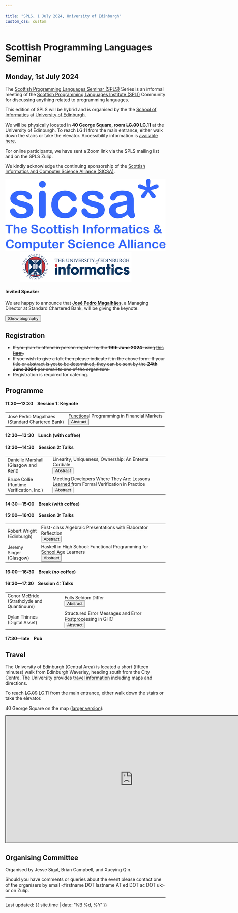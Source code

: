 ```yaml
---

title: "SPLS, 1 July 2024, University of Edinburgh"
custom_css: custom
---
```


# Scottish Programming Languages Seminar

## Monday, 1st July 2024

The [Scottish Programming Languages Seminar (SPLS)](https://spli.scot/spls) Series is an informal meeting of the [Scottish Programming Languages Institute (SPLI)](https://spli.scot/) Community for discussing anything related to programming languages.

This edition of SPLS will be hybrid and is organised by the the [School of Informatics](https://informatics.ed.ac.uk/) at [University of Edinburgh](https://www.ed.ac.uk).

We will be physically located in **40 George Square, room ~~LG.09~~ LG.11** at the University of Edinburgh.
To reach LG.11 from the main entrance, either walk down the stairs or take the elevator.
Accessibility information is [available here](https://www.accessable.co.uk/the-university-of-edinburgh/central-area/access-guides/40-george-square-lower-ground-teaching-hub).

For online participants, we have sent a Zoom link via the SPLS mailing list and on the SPLS Zulip.

We kindly acknowledge the continuing sponsorship of the [Scottish Informatics and Computer Science Alliance (SICSA)](https://sicsa.ac.uk).

<div class="header">
      <a href="https://www.sicsa.ac.uk/"><img class="logo" src="../../../assets/images/sicsalogo-small.png" alt="SICSA Logo"></a>
      &nbsp;&nbsp;
            &nbsp;&nbsp;
                  &nbsp;&nbsp;
                        &nbsp;&nbsp;
        <a href="https://www.ed.ac.uk">
        <img class="logo" src="../../../assets/images/edinburgh.jpg" alt="University of Edinburgh">
        </a>
    </div>

#### Invited Speaker

We are happy to announce that **[José Pedro Magalhães](http://dreixel.net/)**, a Managing Director at Standard Chartered Bank, will be giving the keynote.

<!-- Lazy, using the abstract button -->
<div class="abstract" id="JoseBio/button">
<p><button onclick="showAbstract('JoseBio')">Show biography</button></p>
</div>
<div class="abstract" id="JoseBio/abstract" style="display:none;">
<p><button onclick="hideAbstract('JoseBio')">Hide biography</button></p>
<p>
José Pedro Magalhães is a Managing Director leading a team of ~45 quantitative developers at Standard Chartered Bank. He is also one of the founders of Chordify.
Before joining Standard Chartered, he was a postdoctoral research assistant in the Programming Languages group at the Department of Computer Science of the University of Oxford, working on the Unifying Theories of Generic Programming project.
Previously he was a PhD student at the Department of Information and Computing Sciences of Utrecht University in the Netherlands. His PhD topic was Real-Life Datatype Generic Programming, supervised by Johan Jeuring, Andres Löh, and Doaitse Swierstra. Before that he graduated from Minho University in Computer Science and Systems Engineering (Licenciatura em Engenharia de Sistemas e Informática).
He has also been a Summer Student at CERN, an intern at Philips Research, and a research intern at Microsoft Research Cambridge.
</p>
</div>

## Registration

+ ~~If you plan to attend in person register by the **19th June 2024** using [this form](https://forms.office.com/e/0zUMNaUxVj).~~
+ ~~If you wish to give a talk then please indicate it in the above form. If your title or abstract is yet to be determined, they can be sent by the **24th June 2024** per email to one of the organizers.~~
+ Registration is required for catering.

## Programme

#### 11:30&mdash;12:30 &nbsp;&nbsp; Session 1: Keynote
<table>
  <tr>
    <td class="author">
    José Pedro Magalhães<br>(Standard Chartered Bank)
    </td>
    <td class="title">
      <span>
      Functional Programming in Financial Markets
      </span>
      <div class="abstract" id="Jose/button">
        <button onclick="showAbstract('Jose')">Abstract</button>
      </div>
      <div class="abstract" id="Jose/abstract" style="display:none;">
        <button onclick="hideAbstract('Jose')">Hide Abstract</button>
        <p>
        In this talk we showcase the application of functional programming in a very large industrial setting. At Standard Chartered Bank, Haskell forms the core of a software library supporting the entire Financial Markets (FM), a business line with 5 billion USD operating income in 2023. Typed functional programming is used across the entire tech stack, including foundational APIs and CLIs for deal valuation and risk analysis, server-side components for long-running batches or sub-second RESTful services, and end-user GUIs. Thousands of users interact with software built using functional programming, and over one hundred write their own functional code.
        <br><br>
        We present the history of how functional programming established itself in FM, including the rationale for having our own compiler and dialect of Haskell. We then focus on how we leverage it to orchestrate type-driven large-scale pricing workflows. The same API can be used to price one trade locally, or millions of trades across thousands of nodes in the cloud. We build upon decades of research and experience in the functional programming community, relying on concepts such as monads, lenses, datatype generics, and closure serialisation.
        </p>
      </div>
    </td>
  </tr>
</table>

#### 12:30&mdash;13:30 &nbsp;&nbsp; Lunch (with coffee)
#### 13:30&mdash;14:30 &nbsp;&nbsp; Session 2: Talks
<table>
  <tr>
    <td class="author">
    Danielle Marshall<br>(Glasgow and Kent)
    </td>
    <td class="title">
      <span>
      Linearity, Uniqueness, Ownership: An Entente Cordiale
      </span>
      <div class="abstract" id="Danielle/button">
        <button onclick="showAbstract('Danielle')">Abstract</button>
      </div>
      <div class="abstract" id="Danielle/abstract" style="display:none;">
        <button onclick="hideAbstract('Danielle')">Hide Abstract</button>
        <p>
        Substructural type systems, which restrict the use of weakening and contraction rules from intuitionistic logic, are growing in popularity because they allow for a resourceful interpretation of data which can be used to rule out software bugs. Substructurality is finally taking hold in practical programming: Haskell now has linear types based on Girard's linear logic but integrated via graded function arrows, Clean has uniqueness types ensuring that values have at most a single reference, and Rust has an intricate ownership system guaranteeing memory safety. But despite this broad range of resourceful type systems, there has been comparatively little work on understanding their relative strengths and weaknesses. We demonstrate how linear types and uniqueness types can be used within a single system in the setting of the Granule language to offer both restrictions on local program behaviour and guarantees about global memory usage. We then extend this framework further, by showing that just like graded type systems as in Granule or Idris build upon linearity, Rust's ownership model builds upon uniqueness. We develop an extended type system incorporating ownership and borrowing based on ideas from both fractional permissions and graded types, and implement this in Granule.
        </p>
      </div>
    </td>
  </tr>
  <tr>
    <td class="author">
    Bruce Collie<br>(Runtime Verification, Inc.)
    </td>
    <td class="title">
      <span>
      Meeting Developers Where They Are: Lessons Learned from Formal Verification in Practice
      </span>
      <div class="abstract" id="Bruce/button">
        <button onclick="showAbstract('Bruce')">Abstract</button>
      </div>
      <div class="abstract" id="Bruce/abstract" style="display:none;">
        <button onclick="hideAbstract('Bruce')">Hide Abstract</button>
        <p>
        Most (if not all) attendees of this workshop will have some idea of the benefits of applying formal verification techniques to software: we can prove to ourselves and others that our code behaves properly, rather than simply asserting this claim by testing (or worse, asserting it without substantiation). However, in our experience, the average developer "on the street" is not aware of these benefits, and even if they are, they may lack the time, opportunity or masochism required to start applying academic tools to their code in practice.
        <br><br>
        This talk is a tour through some of the lessons we've learned trying to get developers on board with formal verification in practice. I'll cover the underlying PL semantics techniques we base our work on, then go through a few representative examples of how we've tried to make more accessible and applicable FV software by meeting users "where they are", all without compromising on the underlying rigour and power of the tools in question.
        </p>
      </div>
    </td>
  </tr>
</table>

#### 14:30&mdash;15:00 &nbsp;&nbsp; Break (with coffee)
#### 15:00&mdash;16:00 &nbsp;&nbsp; Session 3: Talks
<table>
  <tr>
    <td class="author">
    Robert Wright<br>(Edinburgh)
    </td>
    <td class="title">
      <span>
      First-class Algebraic Presentations with Elaborator Reflection
      </span>
      <div class="abstract" id="Robert/button">
        <button onclick="showAbstract('Robert')">Abstract</button>
      </div>
      <div class="abstract" id="Robert/abstract" style="display:none;">
        <button onclick="hideAbstract('Robert')">Hide Abstract</button>
        <p>
        We present a library for the ergonomic creation, manipulation, and use of first-order algebras. We do not rely on hard-coded syntactic support for our embedded language. Instead, we use metaprogramming to provide syntactic sugar for creating and using user-definable deeply-embedded first-order algebras.
        </p>
      </div>
    </td>
  </tr>
  <tr>
    <td class="author">
    Jeremy Singer<br>(Glasgow)
    </td>
    <td class="title">
      <span>
      Haskell in High School: Functional Programming for School Age Learners
      </span>
      <div class="abstract" id="Jeremy/button">
        <button onclick="showAbstract('Jeremy')">Abstract</button>
      </div>
      <div class="abstract" id="Jeremy/abstract" style="display:none;">
        <button onclick="hideAbstract('Jeremy')">Hide Abstract</button>
        <p>
        In conjunction with a colleague from Stanford University, we are deploying Haskell programming materials in Welsh high schools. The aim is to enable participants to create learning and teaching resources for algebra as part of work towards the Welsh Baccalaureate. In this short talk, I will review the Haskell materials used and consider the responses from early adopters. I will highlight challenges and opportunities related to teaching functional programming to younger learners.
        </p>
      </div>
    </td>
  </tr>
</table>

#### 16:00&mdash;16:30 &nbsp;&nbsp; Break (*no* coffee)
#### 16:30&mdash;17:30 &nbsp;&nbsp; Session 4: Talks
<table>
  <tr>
    <td class="author">
    Conor McBride<br>(Strathclyde and Quantinuum)
    </td>
    <td class="title">
      <span>
      Fulls Seldom Differ
      </span>
      <div class="abstract" id="Conor/button">
        <button onclick="showAbstract('Conor')">Abstract</button>
      </div>
      <div class="abstract" id="Conor/abstract" style="display:none;">
        <button onclick="hideAbstract('Conor')">Hide Abstract</button>
        <p>
        One use for type-level numbers is to capture patterns of scaling up, e.g. "adding a pair of 2^n bit numbers and a carry-in to get a carry-out and a 2^n bit sum". These patterns often rely on reasoning steps such as "2^n is even iff n is a successor". We reach a place where type-level arithmetic is no longer enough. It's healthy to ask how the language of type-level numeric expressions impacts on the division of algebraic labour between programmer and typechecker. I'll present the current state of my enquiries, but the key observation is that (2^) is a troublesome primitive, but its neighbour, full(n) = (2^n)-1 (i.e., the n-bit number full of 1s) is remarkably cooperative. The numbers which happen to be the difference between two fulls have some rather special properties, yielding a carefully curated constraint space with a complete unification algorithm.
        </p>
      </div>
    </td>
  </tr>
  <tr>
    <td class="author">
    Dylan Thinnes<br>(Digital Asset)
    </td>
    <td class="title">
      <span>
      Structured Error Messages and Error Postprocessing in GHC
      </span>
      <div class="abstract" id="Dylan/button">
        <button onclick="showAbstract('Dylan')">Abstract</button>
      </div>
      <div class="abstract" id="Dylan/abstract" style="display:none;">
        <button onclick="hideAbstract('Dylan')">Hide Abstract</button>
        <p>
        Error messages are tricky - they need to be approachable for new users, informative for experienced users, interact with complicated type system features, and diagnose problems with limited information. In this talk we briefly go over the many difficulties facing the would-be error generator, some peculiar use cases, and existing efforts in the Glasgow Haskell Compiler for enabling better error messages for everyone.
        </p>
      </div>
    </td>
  </tr>
</table>

#### 17:30&mdash;late &nbsp;&nbsp; Pub

## Travel

The University of Edinburgh (Central Area) is located a short (fifteen minutes) walk from Edinburgh Waverley, heading south from the City Centre.
The University provides [travel information](https://www.ed.ac.uk/maps/) including maps and directions.

To reach ~~LG.09~~ LG.11 from the main entrance, either walk down the stairs or take the elevator.

40 George Square on the map ([larger version](https://www.openstreetmap.org/?mlat=55.94319&mlon=-3.18647#map=19/55.94319/-3.18647)):

<div class="map" style="width: 800px; text-align: center;">
      <iframe width="800" height="400" src="https://www.openstreetmap.org/export/embed.html?bbox=-3.187499642372132%2C55.94266775633066%2C-3.185439705848694%2C55.94371320142805&amp;layer=mapnik&amp;marker=55.94319048240691%2C-3.1864696741104126" style="border: 1px solid black"></iframe>
</div>

## Organising Committee

Organised by Jesse Sigal, Brian Campbell, and Xueying Qin.

Should you have comments or queries about the event please contact one of the organisers by email &lt;firstname DOT lastname AT ed DOT ac DOT uk&gt; or on Zulip.

<footer>
<hr>
<p class="footer">
Last updated: {{ site.time | date: '%B %d, %Y' }}
</p>
</footer>
